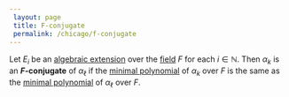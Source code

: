 ```yaml
---
 layout: page
 title: F-conjugate
 permalink: /chicago/f-conjugate
---
```

Let $E_i$ be an [algebraic extension](https://defsmath.github.io/DefsMath/algebraic_extension) over the [field](https://defsmath.github.io/DefsMath/field) $F$ for each $i\in \mathbb N$. Then $\alpha_k$ is an **$F$-conjugate** of $\alpha_\ell$ if the [minimal polynomial](https://defsmath.github.io/DefsMath/algebraic_element_of_an_algebra) of $\alpha_k$ over $F$ is the same as the [minimal polynomial](https://defsmath.github.io/DefsMath/################################minimal_polynomial) of $\alpha_\ell$ over $F$. 